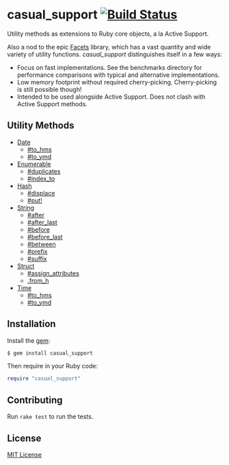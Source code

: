 # casual_support [![Build Status](https://travis-ci.org/jonathanhefner/casual_support.svg?branch=master)](https://travis-ci.org/jonathanhefner/casual_support)

Utility methods as extensions to Ruby core objects, a la Active Support.

Also a nod to the epic [Facets] library, which has a vast quantity and
wide variety of utility functions.  *casual_support* distinguishes
itself in a few ways:

- Focus on fast implementations.  See the benchmarks directory for
  performance comparisons with typical and alternative implementations.
- Low memory footprint without required cherry-picking.  Cherry-picking
  is still possible though!
- Intended to be used alongside Active Support.  Does not clash with
  Active Support methods.

[Facets]: https://github.com/rubyworks/facets


## Utility Methods

- [Date](https://www.rubydoc.info/gems/casual_support/Date)
  - [#to_hms](https://www.rubydoc.info/gems/casual_support/Date:to_hms)
  - [#to_ymd](https://www.rubydoc.info/gems/casual_support/Date:to_ymd)
- [Enumerable](https://www.rubydoc.info/gems/casual_support/Enumerable)
  - [#duplicates](https://www.rubydoc.info/gems/casual_support/Enumerable:duplicates)
  - [#index_to](https://www.rubydoc.info/gems/casual_support/Enumerable:index_to)
- [Hash](https://www.rubydoc.info/gems/casual_support/Hash)
  - [#displace](https://www.rubydoc.info/gems/casual_support/Hash:displace)
  - [#put!](https://www.rubydoc.info/gems/casual_support/Hash:put%21)
- [String](https://www.rubydoc.info/gems/casual_support/String)
  - [#after](https://www.rubydoc.info/gems/casual_support/String:after)
  - [#after_last](https://www.rubydoc.info/gems/casual_support/String:after_last)
  - [#before](https://www.rubydoc.info/gems/casual_support/String:before)
  - [#before_last](https://www.rubydoc.info/gems/casual_support/String:before_last)
  - [#between](https://www.rubydoc.info/gems/casual_support/String:between)
  - [#prefix](https://www.rubydoc.info/gems/casual_support/String:prefix)
  - [#suffix](https://www.rubydoc.info/gems/casual_support/String:suffix)
- [Struct](https://www.rubydoc.info/gems/casual_support/Struct)
  - [#assign_attributes](https://www.rubydoc.info/gems/casual_support/Struct:assign_attributes)
  - [.from_h](https://www.rubydoc.info/gems/casual_support/Struct.from_h)
- [Time](https://www.rubydoc.info/gems/casual_support/Time)
  - [#to_hms](https://www.rubydoc.info/gems/casual_support/Time:to_hms)
  - [#to_ymd](https://www.rubydoc.info/gems/casual_support/Time:to_ymd)


## Installation

Install the [gem](https://rubygems.org/gems/casual_support):

```bash
$ gem install casual_support
```

Then require in your Ruby code:

```ruby
require "casual_support"
```


## Contributing

Run `rake test` to run the tests.


## License

[MIT License](https://opensource.org/licenses/MIT)
